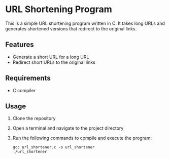 # URL Shortening Program

This is a simple URL shortening program written in C. It takes long URLs and generates shortened versions that redirect to the original links.

## Features

- Generate a short URL for a long URL
- Redirect short URLs to the original links

## Requirements

- C compiler

## Usage

1. Clone the repository
2. Open a terminal and navigate to the project directory
3. Run the following commands to compile and execute the program:

   ```shell
   gcc url_shortener.c -o url_shortener
   ./url_shortener
